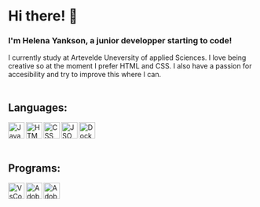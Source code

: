 # Hi there! 👋

### I'm Helena Yankson, a junior developper starting to code!
I currently study at Artevelde Uneversity of applied Sciences.
I love being creative so at the moment I prefer HTML and CSS.
I also have a passion for accesibility and try to improve this where I can. 
<br> 
<br> 

## Languages:
<a target="_blank" href="https://www.ecma-international.org/publications-and-standards/standards/"><img align="left" alt="JavaScript" height="33px" src="https://f.lyttle.it/DuaNti2sbq.png"></a>
<a target="_blank" href="https://html.spec.whatwg.org/"><img align="left" alt="HTML" height="33px" src="https://f.lyttle.it/wZs7ssJ5e2.png"></a>
<a target="_blank" href="https://www.w3.org/TR/CSS/#css"><img align="left" alt="CSS" height="33px" src="https://f.lyttle.it/HqcyCljrcu.png"></a>
<a target="_blank" href="https://www.json.org/json-en.html"><img align="left" alt="JSON" height="33px" src="https://f.lyttle.it/6H0dUROCBL.png"></a>
<a target="_blank" href="https://www.docker.com/"><img align="left" alt="Docker" height="33px" src="https://f.lyttle.it/RuweCl7dut.png"></a>
<br>
<br>
<br>

## Programs:
<a target="_blank" href="https://code.visualstudio.com/"><img align="left" alt="VsCode" height="33px" src="https://f.lyttle.it/Q3T2C7RkJF.png"></a>
<a target="_blank" href="https://www.adobe.com/products/xd.html"><img align="left" alt="Adobe XD" height="33px" src="https://f.lyttle.it/VoggFqzCjH.png"></a>
<a target="_blank" href="https://www.adobe.com/products/photoshop.html"><img align="left" alt="Adobe Photoshop" height="33px" src="https://f.lyttle.it/P4gsADeGqZ.png"></a>
<br>
<br>
<br>
